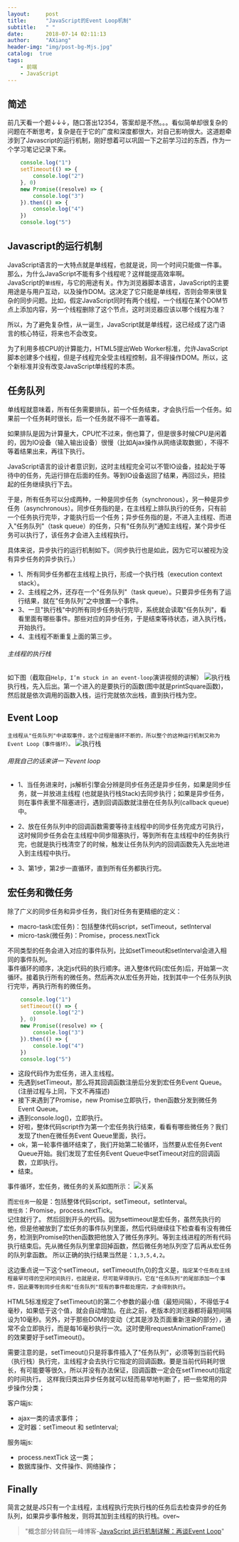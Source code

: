 ```yaml
---
layout:     post
title:      "JavaScript的Event Loop机制"
subtitle:   " "
date:       2018-07-14 02:11:13
author:     "AXiang"
header-img: "img/post-bg-Mjs.jpg"
catalog:  true
tags:
    - 前端
    - JavaScript
---
```


## 简述
前几天看一个题↓↓↓，随口答出12354，答案却是不然。。。看似简单却很复杂的问题在不断思考，复杂是在于它的广度和深度都很大，对自己影响很大。这道题牵涉到了Javascript的运行机制，刚好想着可以巩固一下之前学习过的东西，作为一个学习笔记记录下来。
```js
    console.log("1")
    setTimeout(() => {
        console.log("2")
    }, 0)
    new Promise((resolve) => {
        console.log("3")
    }).then(() => {
        console.log("4")
    })
    console.log("5")
```

## Javascript的运行机制
JavaScript语言的一大特点就是单线程，也就是说，同一个时间只能做一件事。那么，为什么JavaScript不能有多个线程呢？这样能提高效率啊。   
JavaScript的`单线程`，与它的用途有关。作为浏览器脚本语言，JavaScript的主要用途是与用户互动，以及操作DOM。这决定了它只能是单线程，否则会带来很复杂的同步问题。比如，假定JavaScript同时有两个线程，一个线程在某个DOM节点上添加内容，另一个线程删除了这个节点，这时浏览器应该以哪个线程为准？    

所以，为了避免复杂性，从一诞生，JavaScript就是单线程，这已经成了这门语言的核心特征，将来也不会改变。

为了利用多核CPU的计算能力，HTML5提出Web Worker标准，允许JavaScript脚本创建多个线程，但是子线程完全受主线程控制，且不得操作DOM。所以，这个新标准并没有改变JavaScript单线程的本质。

## 任务队列
单线程就意味着，所有任务需要排队，前一个任务结束，才会执行后一个任务。如果前一个任务耗时很长，后一个任务就不得不一直等着。     

如果排队是因为计算量大，CPU忙不过来，倒也算了，但是很多时候CPU是闲着的，因为IO设备（输入输出设备）很慢（比如Ajax操作从网络读取数据），不得不等着结果出来，再往下执行。

JavaScript语言的设计者意识到，这时主线程完全可以不管IO设备，挂起处于等待中的任务，先运行排在后面的任务。等到IO设备返回了结果，再回过头，把挂起的任务继续执行下去。    

于是，所有任务可以分成两种，一种是同步任务（synchronous），另一种是异步任务（asynchronous）。同步任务指的是，在主线程上排队执行的任务，只有前一个任务执行完毕，才能执行后一个任务；异步任务指的是，不进入主线程、而进入"任务队列"（task queue）的任务，只有"任务队列"通知主线程，某个异步任务可以执行了，该任务才会进入主线程执行。  

具体来说，异步执行的运行机制如下。（同步执行也是如此，因为它可以被视为没有异步任务的异步执行。）    

- 1、所有同步任务都在主线程上执行，形成一个执行栈（execution context stack）。
- 2、主线程之外，还存在一个"任务队列"（task queue）。只要异步任务有了运行结果，就在"任务队列"之中放置一个事件。
- 3、一旦"执行栈"中的所有同步任务执行完毕，系统就会读取"任务队列"，看看里面有哪些事件。那些对应的异步任务，于是结束等待状态，进入执行栈，开始执行。
- 4、主线程不断重复上面的第三步。

###### 主线程的执行栈
如下图（截取自`Help, I’m stuck in an event-loop`演讲视频的讲解）
![执行栈](/img/in-post/post-js/js_1807_1.png)
执行栈，先入后出。第一个进入的是要执行的函数(图中就是printSquare函数)，然后就是依次调用的函数入栈，运行完就依次出栈，直到执行栈为空。

## Event Loop
`主线程从"任务队列"中读取事件，这个过程是循环不断的，所以整个的这种运行机制又称为Event Loop（事件循环）。`
![执行栈](/img/in-post/post-js/js_1807_2.png)
###### 用我自己的话来讲一下event loop
- 1、当任务进来时，js解析引擎会分辨是同步任务还是异步任务，如果是同步任务，就一并放进主线程 (也就是执行栈Stack)去同步执行；如果是异步任务，则在事件表里不阻塞进行，遇到回调函数就注册在任务队列(callback queue)中。   

- 2、放在任务队列中的回调函数需要等待主线程中的同步任务完成方可执行，这时候同步任务会在主线程中同步阻塞执行，等到所有在主线程中的任务执行完，也就是执行栈清空了的时候，触发让任务队列内的回调函数先入先出地进入到主线程中执行。   

- 3、第1步，第2步一直循环，直到所有任务都执行完。

## 宏任务和微任务
除了广义的同步任务和异步任务，我们对任务有更精细的定义：    
- macro-task(宏任务)：包括整体代码script，setTimeout，setInterval
- micro-task(微任务)：Promise，process.nextTick    
 
不同类型的任务会进入对应的事件队列，比如setTimeout和setInterval会进入相同的事件队列。   
事件循环的顺序，决定js代码的执行顺序。进入整体代码(宏任务)后，开始第一次循环。接着执行所有的微任务。然后再次从宏任务开始，找到其中一个任务队列执行完毕，再执行所有的微任务。
```js
    console.log("1")
    setTimeout(() => {
        console.log("2")
    }, 0)
    new Promise((resolve) => {
        console.log("3")
    }).then(() => {
        console.log("4")
    })
    console.log("5")
```
- 这段代码作为宏任务，进入主线程。
- 先遇到setTimeout，那么将其回调函数注册后分发到宏任务Event Queue。(注册过程与上同，下文不再描述)
- 接下来遇到了Promise，new Promise立即执行，then函数分发到微任务Event Queue。
- 遇到console.log()，立即执行。
- 好啦，整体代码script作为第一个宏任务执行结束，看看有哪些微任务？我们发现了then在微任务Event Queue里面，执行。
- ok，第一轮事件循环结束了，我们开始第二轮循环，当然要从宏任务Event Queue开始。我们发现了宏任务Event Queue中setTimeout对应的回调函数，立即执行。
- 结束。

事件循环，宏任务，微任务的关系如图所示：
![关系](/img/in-post/post-js/js_1807_3.png)

而`宏任务`一般是：包括整体代码script，setTimeout，setInterval。   
`微任务`：Promise，process.nextTick。    
记住就行了。
然后回到开头的代码。因为settimeout是宏任务，虽然先执行的他，但是他被放到了宏任务的事件队列里面，然后代码继续往下检查看有没有微任务，检测到Promise的then函数把他放入了微任务序列。等到主线进程的所有代码执行结束后。先从微任务队列里拿回掉函数，然后微任务地队列空了后再从宏任务的队列拿函数。
所以正确的执行结果当然是：`1,3,5,4,2`。

这边重点说一下这个setTimeout，setTimeout(fn,0)的含义是，`指定某个任务在主线程最早可得的空闲时间执行，也就是说，尽可能早得执行。它在"任务队列"的尾部添加一个事件，因此要等到同步任务和"任务队列"现有的事件都处理完，才会得到执行`。     

HTML5标准规定了setTimeout()的第二个参数的最小值（最短间隔），不得低于4毫秒，如果低于这个值，就会自动增加。在此之前，老版本的浏览器都将最短间隔设为10毫秒。另外，对于那些DOM的变动（尤其是涉及页面重新渲染的部分），通常不会立即执行，而是每16毫秒执行一次。这时使用requestAnimationFrame()的效果要好于setTimeout()。         

需要注意的是，setTimeout()只是将事件插入了"任务队列"，必须等到当前代码（执行栈）执行完，主线程才会去执行它指定的回调函数。要是当前代码耗时很长，有可能要等很久，所以并没有办法保证，回调函数一定会在setTimeout()指定的时间执行。
这样我归类出异步任务就可以轻而易举地判断了，把一些常用的异步操作分类；    

客户端js:
- ajax一类的请求事件；
- 定时器：setTimeout 和 setInterval;    

服务端js:
- process.nextTick 这一类；
- 数据库操作、文件操作、网络操作；

## Finally
   
简言之就是JS只有一个主线程，主线程执行完执行栈的任务后去检查异步的任务队列，如果异步事件触发，则将其加到主线程的执行栈。over~
 

> "概念部分转自阮一峰博客-[JavaScript 运行机制详解：再谈Event Loop](http://www.ruanyifeng.com/blog/2014/10/event-loop.html)"







